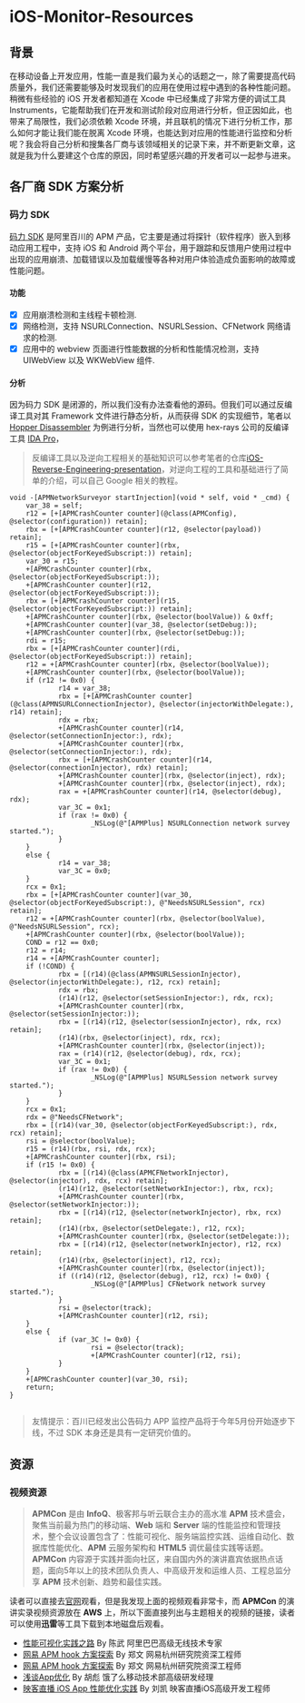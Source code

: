 # iOS-Monitor-Resources

## 背景

在移动设备上开发应用，性能一直是我们最为关心的话题之一，除了需要提高代码质量外，我们还需要能够及时发现我们的应用在使用过程中遇到的各种性能问题。稍微有些经验的 iOS 开发者都知道在 Xcode 中已经集成了非常方便的调试工具 Instruments，它能帮助我们在开发和测试阶段对应用进行分析，但正因如此，也带来了局限性，我们必须依赖 Xcode 环境，并且联机的情况下进行分析工作，那么如何才能让我们能在脱离 Xcode 环境，也能达到对应用的性能进行监控和分析呢？我会将自己分析和搜集各厂商与该领域相关的记录下来，并不断更新文章，这就是我为什么要建这个仓库的原因，同时希望感兴趣的开发者可以一起参与进来。

## 各厂商 SDK 方案分析

### 码力 SDK

[码力 SDK](https://doc.open.alipay.com/docs/doc.htm?spm=a219a.7629140.0.0.Q1Pviy&treeId=186&articleId=105263&docType=1) 是阿里百川的 APM 产品，它主要是通过将探针（软件程序）嵌入到移动应用工程中，支持 iOS 和 Android 两个平台，用于跟踪和反馈用户使用过程中出现的应用崩溃、加载错误以及加载缓慢等各种对用户体验造成负面影响的故障或性能问题。

#### 功能

- [x] 应用崩溃检测和主线程卡顿检测.
- [x] 网络检测，支持 NSURLConnection、NSURLSession、CFNetwork 网络请求的检测.
- [x] 应用中的 webview 页面进行性能数据的分析和性能情况检测，支持 UIWebView 以及 WKWebView 组件.

#### 分析

因为码力 SDK 是闭源的，所以我们没有办法查看他的源码。但我们可以通过反编译工具对其 Framework 文件进行静态分析，从而获得 SDK 的实现细节，笔者以 [Hopper Disassembler](https://www.hopperapp.com/) 为例进行分析，当然也可以使用 hex-rays 公司的反编译工具 [IDA Pro](https://www.hex-rays.com/products/ida/)，

> 反编译工具以及逆向工程相关的基础知识可以参考笔者的仓库[iOS-Reverse-Engineering-presentation](https://github.com/aozhimin/iOS-Reverse-Engineering-presentation)，对逆向工程的工具和基础进行了简单的介绍，可以自己 Google 相关的教程。

``` 
void -[APMNetworkSurveyor startInjection](void * self, void * _cmd) {
    var_38 = self;
    r12 = [+[APMCrashCounter counter](@class(APMConfig), @selector(configuration)) retain];
    rbx = [+[APMCrashCounter counter](r12, @selector(payload)) retain];
    r15 = [+[APMCrashCounter counter](rbx, @selector(objectForKeyedSubscript:)) retain];
    var_30 = r15;
    +[APMCrashCounter counter](rbx, @selector(objectForKeyedSubscript:));
    +[APMCrashCounter counter](r12, @selector(objectForKeyedSubscript:));
    rbx = [+[APMCrashCounter counter](r15, @selector(objectForKeyedSubscript:)) retain];
    +[APMCrashCounter counter](rbx, @selector(boolValue)) & 0xff;
    +[APMCrashCounter counter](var_38, @selector(setDebug:));
    +[APMCrashCounter counter](rbx, @selector(setDebug:));
    rdi = r15;
    rbx = [+[APMCrashCounter counter](rdi, @selector(objectForKeyedSubscript:)) retain];
    r12 = +[APMCrashCounter counter](rbx, @selector(boolValue));
    +[APMCrashCounter counter](rbx, @selector(boolValue));
    if (r12 != 0x0) {
            r14 = var_38;
            rbx = [+[APMCrashCounter counter](@class(APMNSURLConnectionInjector), @selector(injectorWithDelegate:), r14) retain];
            rdx = rbx;
            +[APMCrashCounter counter](r14, @selector(setConnectionInjector:), rdx);
            +[APMCrashCounter counter](rbx, @selector(setConnectionInjector:), rdx);
            rbx = [+[APMCrashCounter counter](r14, @selector(connectionInjector), rdx) retain];
            +[APMCrashCounter counter](rbx, @selector(inject), rdx);
            +[APMCrashCounter counter](rbx, @selector(inject), rdx);
            rax = +[APMCrashCounter counter](r14, @selector(debug), rdx);
            var_3C = 0x1;
            if (rax != 0x0) {
                    _NSLog(@"[APMPlus] NSURLConnection network survey started.");
            }
    }
    else {
            r14 = var_38;
            var_3C = 0x0;
    }
    rcx = 0x1;
    rbx = [+[APMCrashCounter counter](var_30, @selector(objectForKeyedSubscript:), @"NeedsNSURLSession", rcx) retain];
    r12 = +[APMCrashCounter counter](rbx, @selector(boolValue), @"NeedsNSURLSession", rcx);
    +[APMCrashCounter counter](rbx, @selector(boolValue));
    COND = r12 == 0x0;
    r12 = r14;
    r14 = +[APMCrashCounter counter];
    if (!COND) {
            rbx = [(r14)(@class(APMNSURLSessionInjector), @selector(injectorWithDelegate:), r12, rcx) retain];
            rdx = rbx;
            (r14)(r12, @selector(setSessionInjector:), rdx, rcx);
            +[APMCrashCounter counter](rbx, @selector(setSessionInjector:));
            rbx = [(r14)(r12, @selector(sessionInjector), rdx, rcx) retain];
            (r14)(rbx, @selector(inject), rdx, rcx);
            +[APMCrashCounter counter](rbx, @selector(inject));
            rax = (r14)(r12, @selector(debug), rdx, rcx);
            var_3C = 0x1;
            if (rax != 0x0) {
                    _NSLog(@"[APMPlus] NSURLSession network survey started.");
            }
    }
    rcx = 0x1;
    rdx = @"NeedsCFNetwork";
    rbx = [(r14)(var_30, @selector(objectForKeyedSubscript:), rdx, rcx) retain];
    rsi = @selector(boolValue);
    r15 = (r14)(rbx, rsi, rdx, rcx);
    +[APMCrashCounter counter](rbx, rsi);
    if (r15 != 0x0) {
            rbx = [(r14)(@class(APMCFNetworkInjector), @selector(injector), rdx, rcx) retain];
            (r14)(r12, @selector(setNetworkInjector:), rbx, rcx);
            +[APMCrashCounter counter](rbx, @selector(setNetworkInjector:));
            rbx = [(r14)(r12, @selector(networkInjector), rbx, rcx) retain];
            (r14)(rbx, @selector(setDelegate:), r12, rcx);
            +[APMCrashCounter counter](rbx, @selector(setDelegate:));
            rbx = [(r14)(r12, @selector(networkInjector), r12, rcx) retain];
            (r14)(rbx, @selector(inject), r12, rcx);
            +[APMCrashCounter counter](rbx, @selector(inject));
            if ((r14)(r12, @selector(debug), r12, rcx) != 0x0) {
                    _NSLog(@"[APMPlus] CFNetwork network survey started.");
            }
            rsi = @selector(track);
            +[APMCrashCounter counter](r12, rsi);
    }
    else {
            if (var_3C != 0x0) {
                    rsi = @selector(track);
                    +[APMCrashCounter counter](r12, rsi);
            }
    }
    +[APMCrashCounter counter](var_30, rsi);
    return;
}
 
```

> 友情提示：百川已经发出公告码力 APP 监控产品将于今年5月份开始逐步下线，不过 SDK 本身还是具有一定研究价值的。


## 资源

### 视频资源

> **APMCon** 是由 **InfoQ**、极客邦与听云联合主办的高水准 **APM** 技术盛会，聚焦当前最为热门的移动端、**Web** 端和 **Server** 端的性能监控和管理技术，整个会议设置包含了：性能可视化、服务端监控实践、运维自动化、数据库性能优化、**APM** 云服务架构和 **HTML5** 调优最佳实践等话题。
**APMCon** 内容源于实践并面向社区，来自国内外的演讲嘉宾依据热点话题，面向5年以上的技术团队负责人、中高级开发和运维人员、工程总监分享 **APM** 技术创新、趋势和最佳实践。

读者可以直接去[官网](http://www.apmcon.cn/)观看，但是我发现上面的视频观看非常卡，而 **APMCon** 的演讲实录视频资源放在 **AWS** 上，所以下面直接列出与主题相关的视频的链接，读者可以使用**迅雷**等工具下载到本地磁盘后观看。

* [性能可视化实践之路](https://s3.cn-north-1.amazonaws.com.cn/market.tingyun.com/video/apmcon/18-A-04.mp4) By 陈武 阿里巴巴高级无线技术专家
* [网易 APM hook 方案探索](https://s3.cn-north-1.amazonaws.com.cn/market.tingyun.com/video/apmcon/19-C-05.mp4) By 郑文 网易杭州研究院资深工程师
* [网易 APM hook 方案探索](https://s3.cn-north-1.amazonaws.com.cn/market.tingyun.com/video/apmcon/19-C-05.mp4) By 郑文 网易杭州研究院资深工程师
* [浅谈App优化](https://s3.cn-north-1.amazonaws.com.cn/market.tingyun.com/video/apmcon/19-C-06.mp4) By 胡彪 饿了么移动技术部高级研发经理
* [映客直播 iOS App 性能优化实践](https://s3.cn-north-1.amazonaws.com.cn/market.tingyun.com/video/apmcon/19-C-07.mp4) By 刘凯 映客直播iOS高级开发工程师
